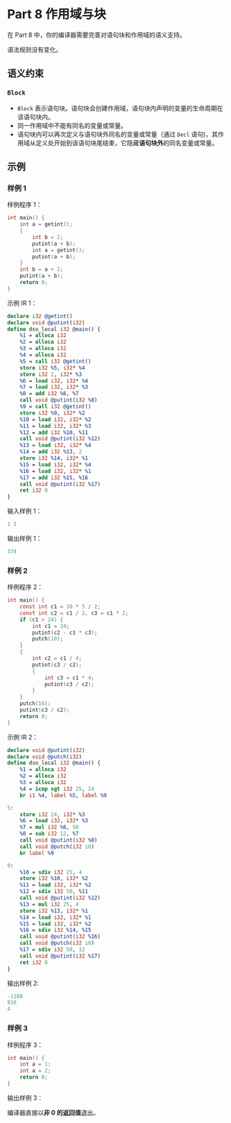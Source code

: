 # Part 8 作用域与块

在 Part 8 中，你的编译器需要完善对语句块和作用域的语义支持。

语法规则没有变化。

## 语义约束

### `Block`

- `Block` 表示语句块。语句块会创建作用域，语句块内声明的变量的生命周期在该语句块内。
- 同一作用域中不能有同名的变量或常量。
- 语句块内可以再次定义与语句块外同名的变量或常量（通过 `Decl` 语句)，其作用域从定义处开始到该语句块尾结束，它隐藏**语句块外**的同名变量或常量。

## 示例

### 样例 1

样例程序 1：

```c
int main() {
    int a = getint();
    {
        int b = 2;
        putint(a + b);
        int a = getint();
        putint(a + b);
    }
    int b = a + 2;
    putint(a + b);
    return 0;
}
```

示例 IR 1：

```llvm
declare i32 @getint()
declare void @putint(i32)
define dso_local i32 @main() {
    %1 = alloca i32
    %2 = alloca i32
    %3 = alloca i32
    %4 = alloca i32
    %5 = call i32 @getint()
    store i32 %5, i32* %4
    store i32 2, i32* %3
    %6 = load i32, i32* %4
    %7 = load i32, i32* %3
    %8 = add i32 %6, %7
    call void @putint(i32 %8)
    %9 = call i32 @getint()
    store i32 %9, i32* %2
    %10 = load i32, i32* %2
    %11 = load i32, i32* %3
    %12 = add i32 %10, %11
    call void @putint(i32 %12)
    %13 = load i32, i32* %4
    %14 = add i32 %13, 2
    store i32 %14, i32* %1
    %15 = load i32, i32* %4
    %16 = load i32, i32* %1
    %17 = add i32 %15, %16
    call void @putint(i32 %17)
    ret i32 0
}
```

输入样例 1：

```c
1 5
```

输出样例 1：

```c
374
```

### 样例 2

样例程序 2：

```c
int main() {
    const int c1 = 10 * 5 / 2;
    const int c2 = c1 / 2, c3 = c1 * 2;
    if (c1 > 24) {
        int c1 = 24;
        putint(c2 - c1 * c3);
        putch(10);
    }
    {
        int c2 = c1 / 4;
        putint(c3 / c2);
        {
            int c3 = c1 * 4;
            putint(c3 / c2);
        }
    }
    putch(10);
    putint(c3 / c2);
    return 0;
}
```

示例 IR 2：

```llvm
declare void @putint(i32)
declare void @putch(i32)
define dso_local i32 @main() {
    %1 = alloca i32
    %2 = alloca i32
    %3 = alloca i32
    %4 = icmp sgt i32 25, 24
    br i1 %4, label %5, label %9

5:
    store i32 24, i32* %3
    %6 = load i32, i32* %3
    %7 = mul i32 %6, 50
    %8 = sub i32 12, %7
    call void @putint(i32 %8)
    call void @putch(i32 10)
    br label %9

9:
    %10 = sdiv i32 25, 4
    store i32 %10, i32* %2
    %11 = load i32, i32* %2
    %12 = sdiv i32 50, %11
    call void @putint(i32 %12)
    %13 = mul i32 25, 4
    store i32 %13, i32* %1
    %14 = load i32, i32* %1
    %15 = load i32, i32* %2
    %16 = sdiv i32 %14, %15
    call void @putint(i32 %16)
    call void @putch(i32 10)
    %17 = sdiv i32 50, 12
    call void @putint(i32 %17)
    ret i32 0
}
```

输出样例 2:

```c
-1188
816
4
```

### 样例 3

样例程序 3：

```c
int main() {
    int a = 1;
    int a = 2;
    return 0;
}
```

输出样例 3：

编译器直接以**非 0 的返回值**退出。
